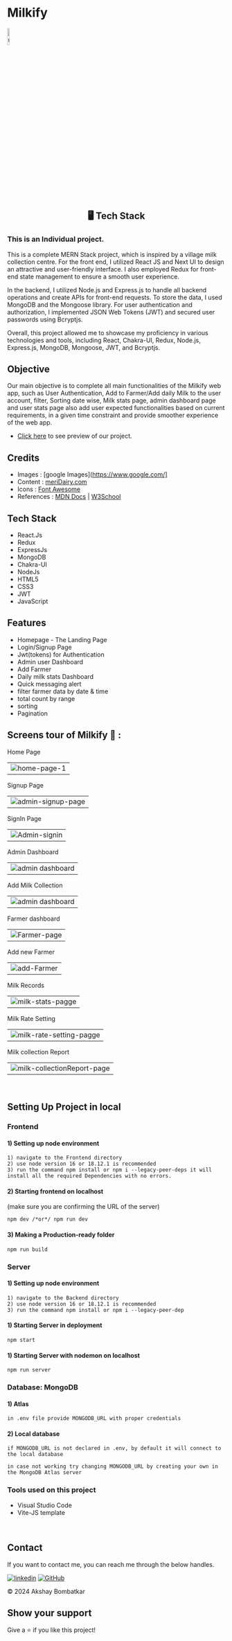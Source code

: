 # <h1>Milkify</h1> 
<a href="https://ibb.co/NFTsWkg"><img align="center" width="10%" src="https://res.cloudinary.com/ddjink5zz/image/upload/v1724657192/milkify-high-resolution-logo-transparent_vcewqm.png" alt="milkify-high-resolution-logo-transparent" border="0" /></a>
<h2 align="center">🖥️ Tech Stack</h2>
 
<h3>This is an Individual project.</h3>

<P>
This is a complete MERN Stack project, which is inspired by a village milk collection centre. For the front end, I utilized React JS and Next UI to design an attractive and user-friendly interface. I also employed Redux for front-end state management to ensure a smooth user experience.

In the backend, I utilized Node.js and Express.js to handle all backend operations and create APIs for front-end requests. To store the data, I used MongoDB and the Mongoose library. For user authentication and authorization, I implemented JSON Web Tokens (JWT) and secured user passwords using Bcryptjs.

Overall, this project allowed me to showcase my proficiency in various technologies and tools, including React, Chakra-UI, Redux, Node.js, Express.js, MongoDB, Mongoose, JWT, and Bcryptjs.

</P>

## Objective
Our main objective is to complete all main functionalities of the Milkify web app, such as User Authentication, Add to Farmer/Add daily Milk to the user account, filter, Sorting date wise, Milk stats page, admin dashboard page and user stats page also add user expected functionalities based on current requirements, in a given time constraint and provide smoother experience of the web app.

- [Click here](https://milkify.netlify.app/) to see preview of our project.

## Credits

- Images  : [google Images](https://www.google.com/]
- Content : [meriDairy.com](https//meridairy.in/)
- Icons   : [Font Awesome](https://fontawesome.com/)
- References : [MDN Docs](https://developer.mozilla.org/en-US/) | [W3School](https://www.w3schools.com/)

## Tech Stack

- React.Js
- Redux
- ExpressJs
- MongoDB
- Chakra-UI
- NodeJs
- HTML5
- CSS3
- JWT
- JavaScript

## Features
- Homepage - The Landing Page
- Login/Signup Page 
- Jwt(tokens) for Authentication
- Admin user Dashboard
- Add Farmer
- Daily milk stats Dashboard
- Quick messaging alert
- filter farmer data by date & time
- total count by range
- sorting
- Pagination
  
## Screens tour of Milkify 🙈 :




<table> 
  <tr>
    <label>Home Page</label>
    <td><img src="https://res.cloudinary.com/ddjink5zz/image/upload/v1724655286/Screenshot_850_zte6h7.png" alt="home-page-1" border="0" /></td>
  </tr>
</table>

<table>
  <tr>
   <label>Signup Page</label>
    <td><img src="https://res.cloudinary.com/ddjink5zz/image/upload/v1724655560/Screenshot_852_rxfovq.png" alt="admin-signup-page" border="0"></td>
  </tr>
</table>

<table>
  <tr>
   <label>SignIn Page</label>
   <td>
    <img src="https://res.cloudinary.com/ddjink5zz/image/upload/v1724655488/Screenshot_851_cxjtlj.png" alt="Admin-signin" border="0">
   </td>
  </tr>
</table>

<table>
  <tr>
   <label>Admin Dashboard</label>
   <td>
   <img src="https://res.cloudinary.com/ddjink5zz/image/upload/v1724655738/Screenshot_853_rmtttz.png" alt="admin dashboard" border="0">
   </td>
  </tr>
</table>

<table>
  <tr>
   <label>Add Milk Collection</label>
   <td>
   <img src="https://res.cloudinary.com/ddjink5zz/image/upload/v1724655893/Screenshot_854_ekls1s.png" alt="admin dashboard" border="0">
   </td>
  </tr>
</table>

<table>
  <tr>
   <label>Farmer dashboard</label>
   <td>
   <img src="https://res.cloudinary.com/ddjink5zz/image/upload/v1724655993/Screenshot_855_qwvzup.png" alt="Farmer-page" border="0">
   </td>
  </tr>
</table>

<table>
  <tr>
   <label>Add new Farmer</label>
   <td>
    <img src="https://res.cloudinary.com/ddjink5zz/image/upload/v1724656093/Screenshot_856_akcshm.png" alt="add-Farmer" border="0">
   </td>
  </tr>
</table>

<table>
  <tr>
   <label>Milk Records</label>
   <td>
    <img src="https://res.cloudinary.com/ddjink5zz/image/upload/v1724656177/Screenshot_857_k4p4c5.png" alt="milk-stats-pagge" border="0">
   </td>
  </tr>
</table>

<table>
  <tr>
   <label>Milk Rate Setting</label>
   <td>
    <img src="https://res.cloudinary.com/ddjink5zz/image/upload/v1724656298/Screenshot_858_tiir98.png" alt="milk-rate-setting-pagge" border="0">
   </td>
  </tr>

  <table>
  <tr>
   <label>Milk collection Report</label>
   <td>
    <img src="https://res.cloudinary.com/ddjink5zz/image/upload/v1724656469/Screenshot_859_vi9cmm.png" alt="milk-collectionReport-page" border="0">
   </td>
  </tr>


</table>
 

</table>

<br />


## Setting Up Project in local

### Frontend

#### 1) Setting up node environment

    1) navigate to the Frontend directory
    2) use node version 16 or 18.12.1 is recommended
    3) run the command npm install or npm i --legacy-peer-deps it will install all the required Dependencies with no errors.

#### 2) Starting frontend on localhost

(make sure you are confirming the URL of the server)

    npm dev /*or*/ npm run dev

#### 3) Making a Production-ready folder

    npm run build

### Server

#### 1) Setting up node environment

    1) navigate to the Backend directory
    2) use node version 16 or 18.12.1 is recommended
    3) run the command npm install or npm i --legacy-peer-dep

#### 1) Starting Server in deployment

    npm start

#### 1) Starting Server with nodemon on localhost

    npm run server

### Database: MongoDB

#### 1) Atlas

    in .env file provide MONGODB_URL with proper credentials

#### 2) Local database

    if MONGODB_URL is not declared in .env, by default it will connect to the local database

    in case not working try changing MONGODB_URL by creating your own in the MongoDB Atlas server


  ### Tools used on this project

- Visual Studio Code
- Vite-JS template

<br />

  ## Contact

If you want to contact me, you can reach me through the below handles. <br />


[![linkedin](https://img.shields.io/badge/Akshay_Bombatkar-0077B5?style=for-the-badge&logo=linkedin&logoColor=white)](www.linkedin.com/in/akshayb-profile)
[![GitHub](https://img.shields.io/badge/Akshay_Bombatkar-20232A?style=for-the-badge&logo=Github&logoColor=white)](https://github.com/bakshay96)



© 2024 Akshay Bombatkar

## Show your support

Give a ⭐️ if you like this project!


